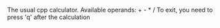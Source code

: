 The usual cpp calculator. 
Available operands: + - * /
To exit, you need to press 'q' after the calculation
